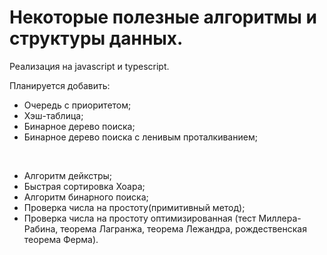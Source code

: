 # Некоторые полезные алгоритмы и структуры данных.

Реализация на javascript и typescript.

Планируется добавить:
 - Очередь с приоритетом;
 - Хэш-таблица;
 - Бинарное дерево поиска;
 - Бинарное дерево поиска с ленивым проталкиванием;
 
<br/>

- Алгоритм дейкстры;
- Быстрая сортировка Хоара;
- Алгоритм бинарного поиска;
- Проверка числа на простоту(примитивный метод);
- Проверка числа на простоту оптимизированная (тест Миллера-Рабина, теорема Лагранжа, теорема Лежандра, рождественская теорема Ферма).
